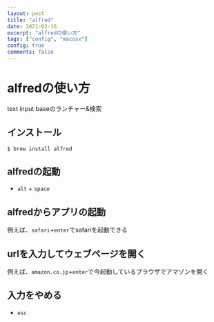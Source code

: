 ```yaml
---
layout: post
title: "alfred"
date: 2021-02-16
excerpt: "alfredの使い方"
tags: ["config", "macosx"]
config: true
comments: false
---
```


# alfredの使い方

text input baseのランチャー&検索

## インストール

```console
$ brew install alfred
```

## alfredの起動

 - `alt` + `space`

## alfredからアプリの起動

例えば、`safari`+`enter`でsafariを起動できる

## urlを入力してウェブページを開く

例えば、`amazon.co.jp`+`enter`で今起動しているブラウザでアマゾンを開く

## 入力をやめる

 - `esc`
